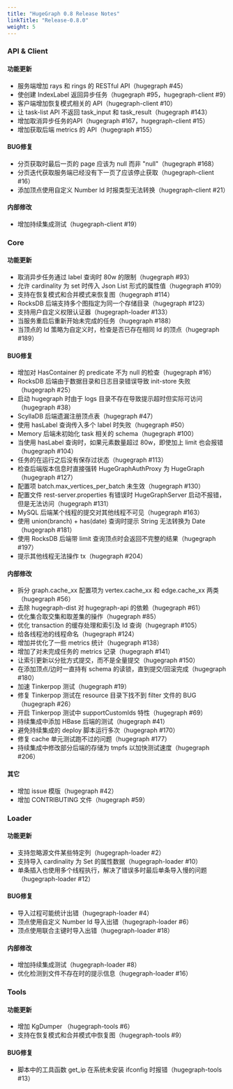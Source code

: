 ```yaml
---
title: "HugeGraph 0.8 Release Notes"
linkTitle: "Release-0.8.0"
weight: 5
---
```


### API & Client

#### 功能更新

- 服务端增加 rays 和 rings 的 RESTful API（hugegraph #45）
- 使创建 IndexLabel 返回异步任务（hugegraph #95，hugegraph-client #9）
- 客户端增加恢复模式相关的 API（hugegraph-client #10）
- 让 task-list API 不返回 task_input 和 task_result（hugegraph #143）
- 增加取消异步任务的API（hugegraph #167，hugegraph-client #15）
- 增加获取后端 metrics 的 API（hugegraph #155）

#### BUG修复

- 分页获取时最后一页的 page 应该为 null 而非 "null"（hugegraph #168）
- 分页迭代获取服务端已经没有下一页了应该停止获取（hugegraph-client #16）
- 添加顶点使用自定义 Number Id 时报类型无法转换（hugegraph-client #21）

#### 内部修改

- 增加持续集成测试（hugegraph-client #19）

### Core

#### 功能更新

- 取消异步任务通过 label 查询时 80w 的限制（hugegraph #93）
- 允许 cardinality 为 set 时传入 Json List 形式的属性值（hugegraph #109）
- 支持在恢复模式和合并模式来恢复图（hugegraph #114）
- RocksDB 后端支持多个图指定为同一个存储目录（hugegraph #123）
- 支持用户自定义权限认证器（hugegraph-loader #133）
- 当服务重启后重新开始未完成的任务（hugegraph #188）
- 当顶点的 Id 策略为自定义时，检查是否已存在相同 Id 的顶点（hugegraph #189）

#### BUG修复

- 增加对 HasContainer 的 predicate 不为 null 的检查（hugegraph #16）
- RocksDB 后端由于数据目录和日志目录错误导致 init-store 失败（hugegraph #25）
- 启动 hugegraph 时由于 logs 目录不存在导致提示超时但实际可访问（hugegraph #38）
- ScyllaDB 后端遗漏注册顶点表（hugegraph #47）
- 使用 hasLabel 查询传入多个 label 时失败（hugegraph #50）
- Memory 后端未初始化 task 相关的 schema（hugegraph #100）
- 当使用 hasLabel 查询时，如果元素数量超过 80w，即使加上 limit 也会报错（hugegraph #104）
- 任务的在运行之后没有保存过状态（hugegraph #113）
- 检查后端版本信息时直接强转 HugeGraphAuthProxy 为 HugeGraph（hugegraph #127）
- 配置项 batch.max_vertices_per_batch 未生效（hugegraph #130）
- 配置文件 rest-server.properties 有错误时 HugeGraphServer 启动不报错，但是无法访问（hugegraph #131）
- MySQL 后端某个线程的提交对其他线程不可见（hugegraph #163）
- 使用 union(branch) + has(date) 查询时提示 String 无法转换为 Date（hugegraph #181）
- 使用 RocksDB 后端带 limit 查询顶点时会返回不完整的结果（hugegraph #197）
- 提示其他线程无法操作 tx（hugegraph #204）

#### 内部修改

- 拆分 graph.cache_xx 配置项为 vertex.cache_xx 和 edge.cache_xx 两类（hugegraph #56）
- 去除 hugegraph-dist 对 hugegraph-api 的依赖（hugegraph #61）
- 优化集合取交集和取差集的操作（hugegraph #85）
- 优化 transaction 的缓存处理和索引及 Id 查询（hugegraph #105）
- 给各线程池的线程命名（hugegraph #124）
- 增加并优化了一些 metrics 统计（hugegraph #138）
- 增加了对未完成任务的 metrics 记录（hugegraph #141）
- 让索引更新以分批方式提交，而不是全量提交（hugegraph #150）
- 在添加顶点/边时一直持有 schema 的读锁，直到提交/回滚完成（hugegraph #180）
- 加速 Tinkerpop 测试（hugegraph #19）
- 修复 Tinkerpop 测试在 resource 目录下找不到 filter 文件的 BUG（hugegraph #26）
- 开启 Tinkerpop 测试中 supportCustomIds 特性（hugegraph #69）
- 持续集成中添加 HBase 后端的测试（hugegraph #41）
- 避免持续集成的 deploy 脚本运行多次（hugegraph #170）
- 修复 cache 单元测试跑不过的问题（hugegraph #177）
- 持续集成中修改部分后端的存储为 tmpfs 以加快测试速度（hugegraph #206）

#### 其它

- 增加 issue 模版（hugegraph #42）
- 增加 CONTRIBUTING 文件（hugegraph #59）

### Loader

#### 功能更新

- 支持忽略源文件某些特定列（hugegraph-loader #2）
- 支持导入 cardinality 为 Set 的属性数据（hugegraph-loader #10）
- 单条插入也使用多个线程执行，解决了错误多时最后单条导入慢的问题（hugegraph-loader #12）

#### BUG修复

- 导入过程可能统计出错（hugegraph-loader #4）
- 顶点使用自定义 Number Id 导入出错（hugegraph-loader #6）
- 顶点使用联合主键时导入出错（hugegraph-loader #18）

#### 内部修改

- 增加持续集成测试（hugegraph-loader #8）
- 优化检测到文件不存在时的提示信息（hugegraph-loader #16）

### Tools

#### 功能更新

- 增加 KgDumper （hugegraph-tools #6）
- 支持在恢复模式和合并模式中恢复图（hugegraph-tools #9）

#### BUG修复

- 脚本中的工具函数 get_ip 在系统未安装 ifconfig 时报错（hugegraph-tools #13）
